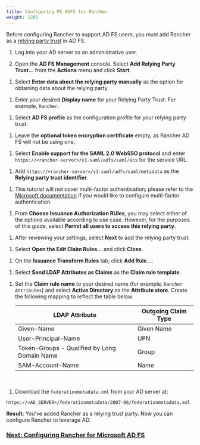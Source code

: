 ```yaml
---
title: Configuring MS ADFS for Rancher
weight: 1205
---
```


Before configuring Rancher to support AD FS users, you must add Rancher as a [relying party trust](https://docs.microsoft.com/en-us/windows-server/identity/ad-fs/technical-reference/understanding-key-ad-fs-concepts) in AD FS. 

1. Log into your AD server as an administrative user.

1. Open the **AD FS Management** console. Select **Add Relying Party Trust..**. from the **Actions** menu and click **Start**.
  
<!-- {{< img "/img/rancher/adfs/adfs-overview.png" "">}} -->

1. Select **Enter data about the relying party manually** as the option for obtaining data about the relying party.

<!-- {{< img "/img/rancher/adfs/adfs-add-rpt-2.png" "">}} -->
    
1. Enter your desired **Display name** for your Relying Party Trust. For example, `Rancher`.

<!-- {{< img "/img/rancher/adfs/adfs-add-rpt-3.png" "">}} -->
  
1. Select **AD FS profile** as the configuration profile for your relying party trust.
  
<!-- {{< img "/img/rancher/adfs/adfs-add-rpt-4.png" "">}} -->
  
1. Leave the **optional token encryption certificate** empty, as Rancher AD FS will not be using one.
  
<!-- {{< img "/img/rancher/adfs/adfs-add-rpt-5.png" "">}} -->
  
1. Select **Enable support for the SAML 2.0 WebSSO protocol**
  and enter `https://<rancher-server>/v1-saml/adfs/saml/acs` for the service URL.
  
<!-- {{< img "/img/rancher/adfs/adfs-add-rpt-6.png" "">}} -->
  
1. Add `https://<rancher-server>/v1-saml/adfs/saml/metadata` as the **Relying party trust identifier**.
  
<!-- {{< img "/img/rancher/adfs/adfs-add-rpt-7.png" "">}} -->
  
1. This tutorial will not cover multi-factor authentication; please refer to the [Microsoft documentation](https://docs.microsoft.com/en-us/windows-server/identity/ad-fs/operations/configure-additional-authentication-methods-for-ad-fs) if you would like to configure multi-factor authentication.
  
<!-- {{< img "/img/rancher/adfs/adfs-add-rpt-8.png" "">}} -->
  
1. From **Choose Issuance Authorization RUles**, you may select either of the options available according to use case. However, for the purposes of this guide, select **Permit all users to access this relying party**.
  
<!-- {{< img "/img/rancher/adfs/adfs-add-rpt-9.png" "">}} -->

1. After reviewing your settings, select **Next** to add the relying party trust.
  
<!-- {{< img "/img/rancher/adfs/adfs-add-rpt-10.png" "">}} -->

  
1. Select **Open the Edit Claim Rules..**. and click **Close**.
  
<!-- {{< img "/img/rancher/adfs/adfs-add-rpt-11.png" "">}} -->
  
1. On the **Issuance Transform Rules** tab, click **Add Rule..**..
  
<!-- {{< img "/img/rancher/adfs/adfs-edit-cr.png" "">}} -->
  
1. Select **Send LDAP Attributes as Claims** as the **Claim rule template**.

<!-- {{< img "/img/rancher/adfs/adfs-add-tcr-1.png" "">}} -->
  
1. Set the **Claim rule name** to your desired name (for example, `Rancher Attributes`) and select **Active Directory** as the **Attribute store**. Create the following mapping to reflect the table below:

    | LDAP Attribute                               | Outgoing Claim Type |
    | -------------------------------------------- | ------------------- |
    | Given-Name                                   | Given Name          |
    | User-Principal-Name                          | UPN                 |
    | Token-Groups - Qualified by Long Domain Name | Group               |
    | SAM-Account-Name                             | Name                |
    <br/>
<!-- {{< img "/img/rancher/adfs/adfs-add-tcr-2.png" "">}} -->

1. Download the `federationmetadata.xml` from your AD server at: 
```
https://<AD_SERVER>/federationmetadata/2007-06/federationmetadata.xml
```

**Result:** You've added Rancher as a relying trust party. Now you can configure Rancher to leverage AD.

### [Next: Configuring Rancher for Microsoft AD FS]({{<baseurl>}}/rancher/v2.6/en/admin-settings/authentication/microsoft-adfs/rancher-adfs-setup/)
